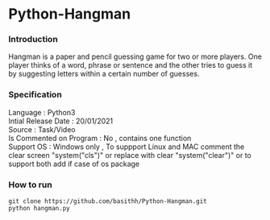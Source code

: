 # Python-Hangman
### Introduction

Hangman is a paper and pencil guessing game for two or more players. One player thinks of a word, phrase or sentence and the other tries to guess it by suggesting letters within a certain number of guesses.

### Specification

Language : Python3 <br />
Intial Release Date : 20/01/2021 <br />
Source : Task/Video <br />
Is Commented on Program : No , contains one function <br />
Support OS : Windows only , To suppport Linux and MAC comment the clear screen "system("cls")" or replace with clear "system("clear")" or to support both add if case of os package

### How to run

```
git clone https://github.com/basithh/Python-Hangman.git
python hangman.py

```





